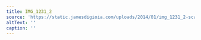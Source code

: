 ```yaml
---
title: IMG_1231_2
source: 'https://static.jamesdigioia.com/uploads/2014/01/img_1231_2-scaled.jpg'
altText: ''
caption: ''
---
```


